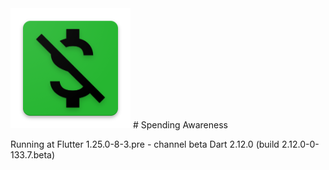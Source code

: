 <img src="android/app/src/main/res/mipmap-xxxhdpi/ic_launcher.png"/>
# Spending Awareness



Running at Flutter 1.25.0-8-3.pre - channel beta
Dart 2.12.0 (build 2.12.0-0-133.7.beta)
